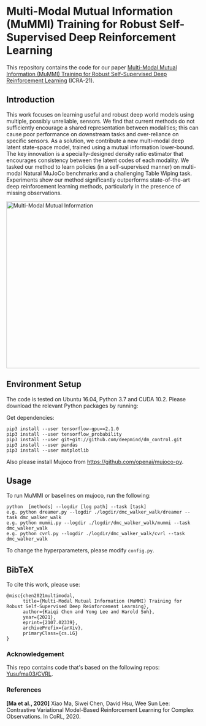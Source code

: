 # Multi-Modal Mutual Information (MuMMI) Training for Robust Self-Supervised Deep Reinforcement Learning
This repository contains the code for our paper [Multi-Modal Mutual Information (MuMMI) Training for Robust Self-Supervised Deep Reinforcement Learning](https://arxiv.org/abs/2107.02339) (ICRA-21).

## Introduction

This work focuses on learning useful and robust deep world models using multiple, possibly unreliable, sensors. We find that current methods do not sufficiently encourage a shared representation between modalities; this can cause poor performance on downstream tasks and over-reliance on specific sensors. As a solution, we contribute a new multi-modal deep latent state-space model, trained using a mutual information lower-bound. The key innovation is a specially-designed density ratio estimator that encourages consistency between the latent codes of each modality. We tasked our method to learn policies (in a self-supervised manner) on multi-modal Natural MuJoCo benchmarks and a challenging Table Wiping task. Experiments show our method significantly outperforms state-of-the-art deep reinforcement learning methods, particularly in the presence of missing observations.

<img align="center" alt="Multi-Modal Mutual Information" src="https://github.com/clear-nus/MuMMI/image/MuMMI.pdf?raw=true" width="710" height="435" />

## Environment Setup 

The code is tested on Ubuntu 16.04, Python 3.7 and CUDA 10.2. Please download the relevant Python packages by running:

Get dependencies:

```
pip3 install --user tensorflow-gpu==2.1.0
pip3 install --user tensorflow_probability
pip3 install --user git+git://github.com/deepmind/dm_control.git
pip3 install --user pandas
pip3 install --user matplotlib
```

Also please install Mujoco from https://github.com/openai/mujoco-py.

## Usage

To run MuMMI or baselines on mujoco, run the following:
```
python  [methods] --logdir [log path] --task [task]
e.g. python dreamer.py --logdir ./logdir/dmc_walker_walk/dreamer --task dmc_walker_walk
e.g. python mummi.py --logdir ./logdir/dmc_walker_walk/mummi --task dmc_walker_walk
e.g. python cvrl.py --logdir ./logdir/dmc_walker_walk/cvrl --task dmc_walker_walk
```

To change the hyperparameters, please modify ```config.py```.

## BibTeX

To cite this work, please use:

```
@misc{chen2021multimodal,
      title={Multi-Modal Mutual Information (MuMMI) Training for Robust Self-Supervised Deep Reinforcement Learning}, 
      author={Kaiqi Chen and Yong Lee and Harold Soh},
      year={2021},
      eprint={2107.02339},
      archivePrefix={arXiv},
      primaryClass={cs.LG}
}
```

### Acknowledgement 

This repo contains code that's based on the following repos: [Yusufma03/CVRL](https://github.com/Yusufma03/CVRL).

### References
**[Ma et al., 2020]** Xiao Ma, Siwei Chen, David Hsu, Wee Sun Lee: Contrastive Variational Model-Based Reinforcement Learning for Complex Observations. In CoRL, 2020.    
